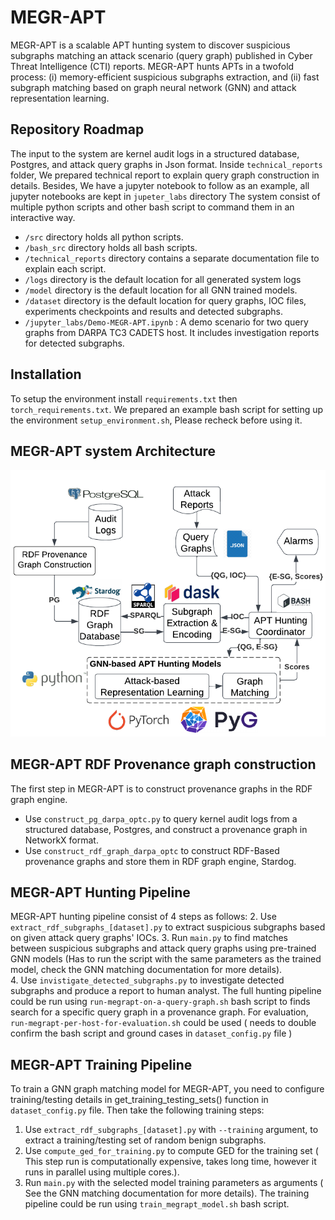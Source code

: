 # MEGR-APT
MEGR-APT is a scalable APT hunting system to discover suspicious subgraphs matching an attack scenario (query graph) published in Cyber Threat Intelligence (CTI) reports.
MEGR-APT hunts APTs in a twofold process: (i) memory-efficient suspicious subgraphs extraction, and (ii) fast subgraph matching based on graph neural network (GNN) and attack representation learning. 

## Repository Roadmap
The input to the system are kernel audit logs in a structured database, Postgres, and attack query graphs in Json format. Inside `technical_reports` folder, We prepared technical report to explain query graph construction in details. Besides, We have a jupyter notebook to follow as an example, all jupyter notebooks are kept in `jupeter_labs` directory
The system consist of multiple python scripts and other bash script to command them in an interactive way.
- `/src` directory holds all python scripts.
- `/bash_src` directory holds all bash scripts.
- `/technical_reports` directory contains a separate documentation file to explain each script.
- `/logs` directory is the default location for all generated system logs
- `/model` directory is the default location for all GNN trained models.
- `/dataset` directory is the default location for query graphs, IOC files, experiments checkpoints and results and detected subgraphs.      
- `/jupyter_labs/Demo-MEGR-APT.ipynb` : A demo scenario for two query graphs from DARPA TC3 CADETS host. It includes investigation reports for detected subgraphs.  

## Installation
To setup the environment install `requirements.txt` then `torch_requirements.txt`. We prepared an example bash script for setting up the environment `setup_environment.sh`, Please recheck before using it. 

## MEGR-APT system Architecture 
![alt text](https://github.com/CoDS-GCS/MEGR-APT-code/blob/main/System_Architecture.png)

## MEGR-APT RDF Provenance graph construction
The first step in MEGR-APT is to construct provenance graphs in the RDF graph engine.  
- Use `construct_pg_darpa_optc.py` to query kernel audit logs from a structured database, Postgres, and construct a provenance graph in NetworkX format.
- Use `construct_rdf_graph_darpa_optc` to construct RDF-Based provenance graphs and store them in RDF graph engine, Stardog.

## MEGR-APT Hunting Pipeline
MEGR-APT hunting pipeline consist of 4 steps as follows: 
2. Use `extract_rdf_subgraphs_[dataset].py` to extract suspicious subgraphs based on given attack query graphs' IOCs. 
3. Run `main.py` to find matches between suspicious subgraphs and attack query graphs using pre-trained GNN models (Has to run the script with the same parameters as the trained model, check the GNN matching documentation for more details).  
4. Use `invistigate_detected_subgraphs.py` to investigate detected subgraphs and produce a report to human analyst. 
The full hunting pipeline could be run using `run-megrapt-on-a-query-graph.sh` bash script to finds search for a specific query graph in a provenance graph.
For evaluation, `run-megrapt-per-host-for-evaluation.sh` could be used ( needs to double confirm the bash script and ground cases in `dataset_config.py` file )  

## MEGR-APT Training Pipeline
To train a GNN graph matching model for MEGR-APT, you need to configure training/testing details in get_training_testing_sets() function in `dataset_config.py` file. Then take the following training steps:
1. Use `extract_rdf_subgraphs_[dataset].py` with `--training` argument, to extract a training/testing set of random benign subgraphs.
2. Use `compute_ged_for_training.py` to compute GED for the training set ( This step run is computationally expensive, takes long time, however it runs in parallel using multiple cores.).  
3. Run `main.py` with the selected model training parameters as arguments ( See the GNN matching documentation for more details). 
The training pipeline could be run using `train_megrapt_model.sh` bash script.
